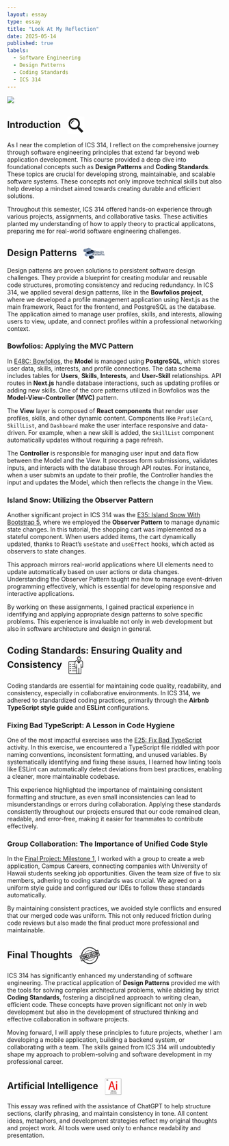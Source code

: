 ```yaml
---
layout: essay
type: essay
title: "Look At My Reflection"
date: 2025-05-14
published: true
labels:
  - Software Engineering
  - Design Patterns
  - Coding Standards
  - ICS 314
---
```


<img width="780px" class="rounded float-start pe-3" src="../img/Reflection.jxl">

## Introduction <img src="../img/Introduction-Logo.jpg" width="40px" style="vertical-align: middle; margin-left: 10px;">
As I near the completion of ICS 314, I reflect on the comprehensive journey through software engineering principles that extend far beyond web application development. This course provided a deep dive into foundational concepts such as **Design Patterns** and **Coding Standards**. These topics are crucial for developing strong, maintainable, and scalable software systems. These concepts not only improve technical skills but also help develop a mindset aimed towards creating durable and efficient solutions. 

Throughout this semester, ICS 314 offered hands-on experience through various projects, assignments, and collaborative tasks. These activities planted my understanding of how to apply theory to practical applicatons, preparing me for real-world software engineering challenges. 

## Design Patterns <img src="../img/patterns.png" width="50px" style="vertical-align: middle; margin-left: 10px;">
Design patterns are proven solutions to persistent software design challenges. They provide a blueprint for creating modular and reusable code structures, promoting consistency and reducing redundancy. In ICS 314, we applied several design patterns, like in the **Bowfolios project**, where we developed a profile management application using Next.js as the main framework, React for the frontend, and PostgreSQL as the database. The application aimed to manage user profiles, skills, and interests, allowing users to view, update, and connect profiles within a professional networking context.

### Bowfolios: Applying the MVC Pattern
In [E48C: Bowfolios](http://courses.ics.hawaii.edu/ics314s25/morea/nextjs-2/experience-bowfolios.html), the **Model** is managed using **PostgreSQL**, which stores user data, skills, interests, and profile connections. The data schema includes tables for **Users**, **Skills**, **Interests**, and **User-Skill** relationships. API routes in **Next.js** handle database interactions, such as updating profiles or adding new skills. One of the core patterns utilized in Bowfolios was the **Model-View-Controller (MVC)** pattern.

The **View** layer is composed of **React components** that render user profiles, skills, and other dynamic content. Components like `ProfileCard`, `SkillList`, and `Dashboard` make the user interface responsive and data-driven. For example, when a new skill is added, the `SkillList` component automatically updates without requiring a page refresh.

The **Controller** is responsible for managing user input and data flow between the Model and the View. It processes form submissions, validates inputs, and interacts with the database through API routes. For instance, when a user submits an update to their profile, the Controller handles the input and updates the Model, which then reflects the change in the View.

### Island Snow: Utilizing the Observer Pattern
Another significant project in ICS 314 was the [E35: Island Snow With Bootstrap 5](https://courses.ics.hawaii.edu/ics314s25/morea/ui-frameworks/experience-islandsnow-bootstrap.html), where we employed the **Observer Pattern** to manage dynamic state changes. In this tutorial, the shopping cart was implemented as a stateful component. When users added items, the cart dynamically updated, thanks to React’s `useState` and `useEffect` hooks, which acted as observers to state changes.

This approach mirrors real-world applications where UI elements need to update automatically based on user actions or data changes. Understanding the Observer Pattern taught me how to manage event-driven programming effectively, which is essential for developing responsive and interactive applications.

By working on these assignments, I gained practical experience in identifying and applying appropriate design patterns to solve specific problems. This experience is invaluable not only in web development but also in software architecture and design in general.

## Coding Standards: Ensuring Quality and Consistency <img src="../img/checklist.png" width="35px" style="vertical-align: middle; margin-left: 10px;">
Coding standards are essential for maintaining code quality, readability, and consistency, especially in collaborative environments. In ICS 314, we adhered to standardized coding practices, primarily through the **Airbnb TypeScript style guide** and **ESLint** configurations.

### Fixing Bad TypeScript: A Lesson in Code Hygiene
One of the most impactful exercises was the [E25: Fix Bad TypeScript](https://courses.ics.hawaii.edu/ics314s25/morea/coding-standards/experience-fix-bad-typescript.html) activity. In this exercise, we encountered a TypeScript file riddled with poor naming conventions, inconsistent formatting, and unused variables. By systematically identifying and fixing these issues, I learned how linting tools like ESLint can automatically detect deviations from best practices, enabling a cleaner, more maintainable codebase.

This experience highlighted the importance of maintaining consistent formatting and structure, as even small inconsistencies can lead to misunderstandings or errors during collaboration. Applying these standards consistently throughout our projects ensured that our code remained clean, readable, and error-free, making it easier for teammates to contribute effectively.

### Group Collaboration: The Importance of Unified Code Style
In the [Final Project: Milestone 1](http://courses.ics.hawaii.edu/ics314s25/morea/final-project/experience-final-project-m1.html), I worked with a group to create a web application, Campus Careers, connecting companies with University of Hawaii students seeking job opportunities. Given the team size of five to six members, adhering to coding standards was crucial. We agreed on a uniform style guide and configured our IDEs to follow these standards automatically.

By maintaining consistent practices, we avoided style conflicts and ensured that our merged code was uniform. This not only reduced friction during code reviews but also made the final product more professional and maintainable.

## Final Thoughts <img src="../img/Conclusion-Logo.jpg" width="50px" style="vertical-align: middle; margin-left: 10px;">
ICS 314 has significantly enhanced my understanding of software engineering. The practical application of **Design Patterns** provided me with the tools for solving complex architectural problems, while abiding by strict **Coding Standards**, fostering a disciplined approach to writing clean, efficient code. These concepts have proven significant not only in web development but also in the development of structured thinking and effective collaboration in software projects.

Moving forward, I will apply these principles to future projects, whether I am developing a mobile application, building a backend system, or collaborating with a team. The skills gained from ICS 314 will undoubtedly shape my approach to problem-solving and software development in my professional career.

## Artificial Intelligence <img src="../img/Code-3.jpg" width="40px" style="vertical-align: middle; margin-left: 10px;">
This essay was refined with the assistance of ChatGPT to help structure sections, clarify phrasing, and maintain consistency in tone. All content ideas, metaphors, and development strategies reflect my original thoughts and project work. AI tools were used only to enhance readability and presentation.
